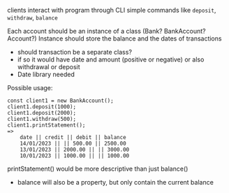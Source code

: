clients interact with program through CLI
simple commands like `deposit`, `withdraw`, `balance`

Each account should be an instance of a class (Bank? BankAccount? Account?)
Instance should store the balance and the dates of transactions

- should transaction be a separate class?
- if so it would have date and amount (positive or negative) or also withdrawal or deposit
- Date library needed

Possible usage:

```
const client1 = new BankAccount();
client1.deposit(1000);
client1.deposit(2000);
client1.withdraw(500);
client1.printStatement();
=>
    date || credit || debit || balance
    14/01/2023 || || 500.00 || 2500.00
    13/01/2023 || 2000.00 || || 3000.00
    10/01/2023 || 1000.00 || || 1000.00
```

printStatement() would be more descriptive than just balance()

- balance will also be a property, but only contain the current balance
